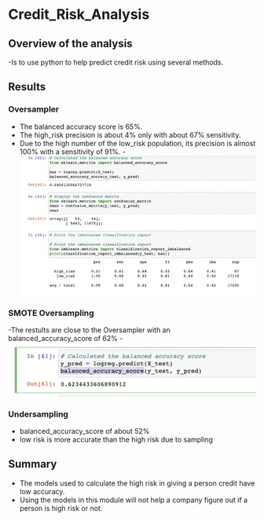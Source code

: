 # Credit_Risk_Analysis #

## Overview of the analysis ##
-Is to use python to help predict credit risk using several methods.

## Results ##
### Oversampler ###
- The balanced accuracy score is 65%.
- The high_risk precision is about 4% only with about 67% sensitivity.
- Due to the high number of the low_risk population, its precision is almost 100% with a sensitivity of 91%. 
-![Oversample](https://github.com/sheepesq/Credit_Risk_Analysis/blob/main/oversampler.png)

### SMOTE Oversampling ### 
-The restults are close to the Oversampler with an balanced_accuracy_score of 62%
-![SMOTE](https://github.com/sheepesq/Credit_Risk_Analysis/blob/main/smote.png)
### Undersampling ###
- balanced_accuracy_score of about 52%
- low risk is more accurate than the high risk due to sampling 

## Summary ##
- The models used to calculate the high risk in giving a person credit have low accuracy.
- Using the models in this module will not help a company figure out if a person is high risk or not.
